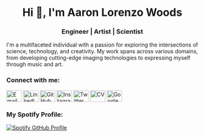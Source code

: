 <h1 align="center">Hi 👋, I'm Aaron Lorenzo Woods</h1>
<h3 align="center">Engineer | Artist | Scientist</h3>

I'm a multifaceted individual with a passion for exploring the intersections of science, technology, and creativity. My work spans across various domains, from developing cutting-edge imaging technologies to expressing myself through music and art.

<h3 align="left">Connect with me:</h3>
<p align="left">
  <a href="mailto:alwoods@utexas.edu" target="blank"><img align="center" src="https://cdn.jsdelivr.net/npm/simple-icons@3.0.1/icons/mail-dot-ru.svg" alt="Email" height="30" width="40" /></a>
  <a href="https://www.linkedin.com/in/woods-aaron/" target="blank"><img align="center" src="https://raw.githubusercontent.com/rahuldkjain/github-profile-readme-generator/master/src/images/icons/Social/linked-in-alt.svg" alt="LinkedIn" height="30" width="40" /></a>
  <a href="https://github.com/guitarbeat" target="blank"><img align="center" src="https://raw.githubusercontent.com/rahuldkjain/github-profile-readme-generator/master/src/images/icons/Social/github.svg" alt="GitHub" height="30" width="40" /></a>
  <a href="https://www.instagram.com/guitarbeat/" target="blank"><img align="center" src="https://raw.githubusercontent.com/rahuldkjain/github-profile-readme-generator/master/src/images/icons/Social/instagram.svg" alt="Instagram" height="30" width="40" /></a>
  <a href="https://twitter.com/WoodsResearch" target="blank"><img align="center" src="https://raw.githubusercontent.com/rahuldkjain/github-profile-readme-generator/master/src/images/icons/Social/twitter.svg" alt="Twitter" height="30" width="40" /></a>
  <a href="aaronwoods.info/cv.pdf" target="blank"><img align="center" src="https://cdn.jsdelivr.net/npm/simple-icons@3.0.1/icons/readme-dot-md.svg" alt="CV" height="30" width="40" /></a>
  <a href="https://scholar.google.com/citations?user=85U8cEoAAAAJ&hl=en&authuser=1" target="blank"><img align="center" src="https://cdn.jsdelivr.net/npm/simple-icons@3.0.1/icons/googlescholar.svg" alt="Google Scholar" height="30" width="40" /></a>
</p>

<h3 align="left">My Spotify Profile:</h3>

[![Spotify GitHub Profile](https://spotify-github-profile.kittinanx.com/api/view.svg?uid=31skxfoaghlkljkdiluds3g3decy&cover_image=true&theme=default&show_offline=true&background_color=121212&interchange=true&bar_color=53b14f&bar_color_cover=true)](https://spotify-github-profile.kittinanx.com/api/view.svg?uid=31skxfoaghlkljkdiluds3g3decy&redirect=true)

<!---
guitarbeat/guitarbeat is a ✨ special ✨ repository because its `README.md` (this file) appears on your GitHub profile.
You can click the Preview link to take a look at your changes.
--->
